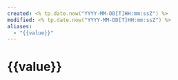 ```yaml
---
created: <% tp.date.now("YYYY-MM-DD[T]HH:mm:ssZ") %>
modified: <% tp.date.now("YYYY-MM-DD[T]HH:mm:ssZ") %>
aliases:
  - "{{value}}"
---
```


# {{value}}



